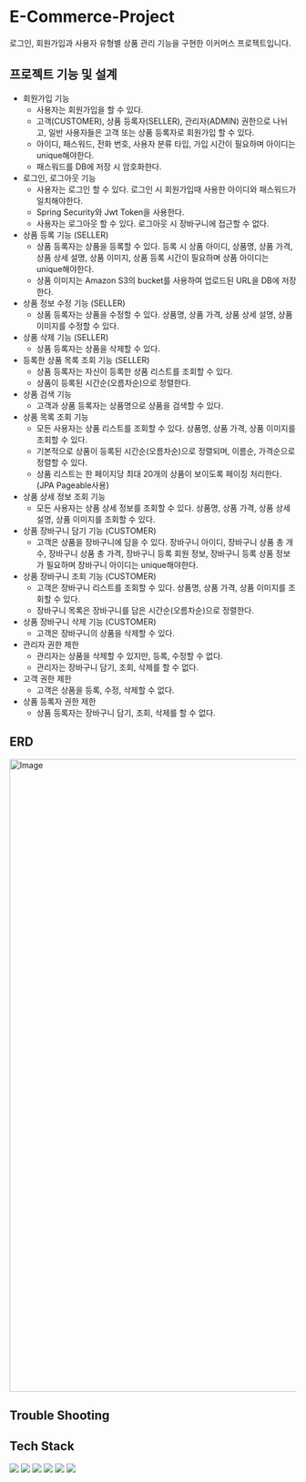 # E-Commerce-Project
로그인, 회원가입과 사용자 유형별 상품 관리 기능을 구현한 이커머스 프로젝트입니다.

## 프로젝트 기능 및 설계

- 회원가입 기능
  - 사용자는 회원가입을 할 수 있다.
  - 고객(CUSTOMER), 상품 등록자(SELLER), 관리자(ADMIN) 권한으로 나뉘고, 일반 사용자들은 고객 또는 상품 등록자로 회원가입 할 수 있다.
  - 아이디, 패스워드, 전화 번호, 사용자 분류 타입, 가입 시간이 필요하며 아이디는 unique해야한다.
  - 패스워드를 DB에 저장 시 암호화한다.
- 로그인, 로그아웃 기능
  - 사용자는 로그인 할 수 있다. 로그인 시 회원가입때 사용한 아이디와 패스워드가 일치해야한다.
  - Spring Security와 Jwt Token을 사용한다.
  - 사용자는 로그아웃 할 수 있다. 로그아웃 시 장바구니에 접근할 수 없다.
- 상품 등록 기능 (SELLER)
  - 상품 등록자는 상품을 등록할 수 있다. 등록 시 상품 아이디, 상품명, 상품 가격, 상품 상세 설명, 상품 이미지, 상품 등록 시간이 필요하며 상품 아이디는 unique해야한다.
  - 상품 이미지는 Amazon S3의 bucket를 사용하여 업로드된 URL을 DB에 저장한다.
- 상품 정보 수정 기능 (SELLER)
  - 상품 등록자는 상품을 수정할 수 있다. 상품명, 상품 가격, 상품 상세 설명, 상품 이미지를 수정할 수 있다.
- 상품 삭제 기능 (SELLER)
  - 상품 등록자는 상품을 삭제할 수 있다.
- 등록한 상품 목록 조회 기능 (SELLER)
  - 상품 등록자는 자신이 등록한 상품 리스트를 조회할 수 있다.
  - 상품이 등록된 시간순(오름차순)으로 정렬한다.
- 상품 검색 기능
  - 고객과 상품 등록자는 상품명으로 상품을 검색할 수 있다.
- 상품 목록 조회 기능
  - 모든 사용자는 상품 리스트를 조회할 수 있다. 상품명, 상품 가격, 상품 이미지를 조회할 수 있다.
  - 기본적으로 상품이 등록된 시간순(오름차순)으로 정렬되며, 이름순, 가격순으로 정렬할 수 있다.
  - 상품 리스트는 한 페이지당 최대 20개의 상품이 보이도록 페이징 처리한다.(JPA Pageable사용)
- 상품 상세 정보 조회 기능
  - 모든 사용자는 상품 상세 정보를 조회할 수 있다. 상품명, 상품 가격, 상품 상세 설명, 상품 이미지를 조회할 수 있다.
- 상품 장바구니 담기 기능 (CUSTOMER)
  - 고객은 상품을 장바구니에 담을 수 있다. 장바구니 아이디, 장바구니 상품 총 개수, 장바구니 상품 총 가격, 장바구니 등록 회원 정보, 장바구니 등록 상품 정보가 필요하며 장바구니 아이디는 unique해야한다.
- 상품 장바구니 조회 기능 (CUSTOMER)
  - 고객은 장바구니 리스트를 조회할 수 있다. 상품명, 상품 가격, 상품 이미지를 조회할 수 있다.
  - 장바구니 목록은 장바구니를 담은 시간순(오름차순)으로 정렬한다.
- 상품 장바구니 삭제 기능 (CUSTOMER)
  - 고객은 장바구니의 상품을 삭제할 수 있다.
- 관리자 권한 제한
    - 관리자는 상품을 삭제할 수 있지만, 등록, 수정할 수 없다.
    - 관리자는 장바구니 담기, 조회, 삭제를 할 수 없다.
- 고객 권한 제한
  - 고객은 상품을 등록, 수정, 삭제할 수 없다. 
- 상품 등록자 권한 제한
  - 상품 등록자는 장바구니 담기, 조회, 삭제를 할 수 없다.


## ERD

<img width="1112" alt="Image" src="https://github.com/user-attachments/assets/66ce8720-a951-4e6a-9c88-047e59ff686a" />


## Trouble Shooting


## Tech Stack
<img src="https://img.shields.io/badge/spring-6DB33F?style=for-the-badge&logo=spring&logoColor=white">

<img src="https://img.shields.io/badge/springboot-6DB33F?style=for-the-badge&logo=springboot&logoColor=white">

<img src="https://img.shields.io/badge/springsecurity-6DB33F?style=for-the-badge&logo=springsecurity&logoColor=white">

<img src="https://img.shields.io/badge/gradle-02303A?style=for-the-badge&logo=gradle&logoColor=white">

<img src="https://img.shields.io/badge/mysql-4479A1?style=for-the-badge&logo=mysql&logoColor=white">

<img src="https://img.shields.io/badge/amazons3-569A31?style=for-the-badge&logo=amazons3&logoColor=white">

